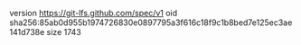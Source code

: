 version https://git-lfs.github.com/spec/v1
oid sha256:85ab0d955b1974726830e0897795a3f616c18f9c1b8bed7e125ec3ae141d738e
size 1743

